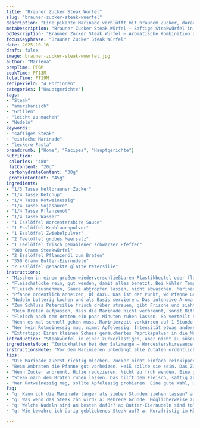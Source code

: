 ```yaml
---
title: "Brauner Zucker Steak Würfel"
slug: "brauner-zucker-steak-wuerfel"
description: "Eine pikante Marinade verblüfft mit braunem Zucker, daraus Steakstücke, die außen karamellisieren. Rotweinessig sorgt für Säure, während ein Spritzer Sojasauce der Originalwürze eine Wendung gibt. Schnell angebraten, zart innen, würzig außen. Zwiebelpulver gibt Tiefe, Knoblauch rundet ab. Butter-Nudeln als Basis, Petersilie frisch oben drauf. Techniken zum Erkennen von Garstufen, wie das Anfassen der Steakwürfel, statt Uhrzeit. Tipps beim Anbrennen der Zucker-Marinade. Perfekt, wenn die Pfanne qualmt, nicht zu hastig wenden, sonst keine Kruste. Mehr Biss beim Nachgaren durch Ruhenlassen. Raucharomen und zarte Süße im Gleichgewicht. Spart Zeit mit schneller Marinade und einfacher Herstellung."
metaDescription: "Brauner Zucker Steak Würfel – Saftige Steakwürfel in einer karamellisierten Marinade, perfekt für ein schnelles Dinner."
ogDescription: "Brauner Zucker Steak Würfel – Aromatische Kombination aus Zucker und Essig, zartes Steak und Butter-Nudeln als Basis."
focusKeyphrase: "Brauner Zucker Steak Würfel"
date: 2025-10-16
draft: false
image: brauner-zucker-steak-wuerfel.jpg
author: "Marlena"
prepTime: PT6M
cookTime: PT13M
totalTime: PT19M
recipeYield: "4 Portionen"
categories: ["Hauptgerichte"]
tags:
- "Steak"
- "amerikanisch"
- "Grillen"
- "leicht zu machen"
- "Nudeln"
keywords:
- "saftiges Steak"
- "einfache Marinade"
- "leckere Pasta"
breadcrumb: ["Home", "Recipes", "Hauptgerichte"]
nutrition: 
 calories: "480"
 fatContent: "20g"
 carbohydrateContent: "30g"
 proteinContent: "45g"
ingredients:
- "1/3 Tasse hellbrauner Zucker"
- "1/4 Tasse Ketchup"
- "1/4 Tasse Rotweinessig"
- "1/4 Tasse Sojasauce"
- "1/4 Tasse Pflanzenöl"
- "1/4 Tasse Wasser"
- "1 Esslöffel Worcestershire Sauce"
- "1 Esslöffel Knoblauchpulver"
- "1 Esslöffel Zwiebelpulver"
- "2 Teelöffel grobes Meersalz"
- "1 Teelöffel frisch gemahlener schwarzer Pfeffer"
- "900 Gramm Steakwürfel"
- "2 Esslöffel Pflanzenöl zum Braten"
- "350 Gramm Butter-Eiernudeln"
- "2 Esslöffel gehackte glatte Petersilie"
instructions:
- "Mischen in einem großen wiederverschließbaren Plastikbeutel oder flachem Behälter Zucker, Ketchup, Essig, Sojasauce, Öl, Wasser, Worcestershiresauce, Knoblauch- und Zwiebelpulver, Salz und Pfeffer gründlich. Nicht einfach nur reinschmeißen, sondern richtig aufschlagen, bis alles gut verbunden ist."
- "Fleischstücke rein, gut wenden, damit alles benetzt. Bei kühler Temperatur mindestens eine, höchstens sieben Stunden ziehen lassen. Mehr als acht keine gute Idee, Zucker 'gart' sonst das Fleisch zu weit."
- "Fleisch rausnehmen, Sauce abtropfen lassen, nicht abwaschen. Marinade wegschütten, nicht wiederverwenden – SUS-Potenzial. "
- "Pfanne ordentlich anheizen, Öl dazu. Das ist der Punkt, wo Pfanne Geräusche macht, richtig heiß zischt. Fleisch in 2-3 Chargen anbraten, damit Temperatur nicht einbricht. Je nach Vorliebe 2-4 Minuten pro Seite. Für medium-rare außen deutlich braun, Innen saftig. Für mehr Gargrad noch 1-2 Minuten dranhängen, aber nicht zu oft wenden."
- "Nudeln butterig kochen und als Basis servieren. Das intensive Aroma von Butter ergänzt die süßliche Karamellschicht vom Steak."
- "Zum Schluss Petersilie frisch drüber streuen, gibt Frische und sieht aus. Aufpasst, nicht zu früh. Verliert sonst Farbe."
- "Beim Braten aufpassen, dass die Marinade nicht verbrennt, sonst Bitterstoffe. Wenn Zucker zu schnell braun wird, Hitze reduzieren und öfter wenden. Vorher Öl gut verteilen, damit nichts anklebt."
- "Fleisch nach dem Braten ein paar Minuten ruhen lassen. So verteilt sich der Saft besser, weniger trocken."
- "Wenn es mal schnell gehen muss, Marinierzeit verkürzen auf 1 Stunde, dann aber auf Sofort-Braten achten, weil Zucker noch nicht richtig eingezogen."
- "Wer kein Rotweinessig mag, nimmt Apfelessig. Intensität etwas anders, aber gute Balance."
- "Extratipp: Einen kleinen Schuss geräuchertes Paprikapulver in die Marinade, gibt mehr Tiefe und rauchige Note."
introduction: "Steakwürfel in einer zuckerlastigen, aber nicht zu süßen Marinade. Die Kombination aus dunklem Zucker, Ketchup und Essig gibt einen interessanten Kontrast. Fleisch nimmt viel Geschmack auf, saftig bleiben, außen karamellig. Anbraten muss heiß sein, nicht überfüllen, sonst nur dünne Wasserschicht entsteht, kein richtiges Rösten. Schneidet man die Stücke zu dick, braucht’s länger. Besser kleine Würfel, so dass Außen knusprig, Innen noch zart. Nudeln als Unterlage, weil sie die Sauce aufsaugen. Topping aus frischer Petersilie als optischer und geschmacklicher Frischekick. Jede Zutat hat Zweck, vom Umami der Worcestershiresauce bis zur Süße und Säure. Für Profi- und Hobbyköche gleichermassen spannend. Probieren lohnt sich. Timing ist entscheidend – zu frühes Rühren entfernt Bräunung, zu langes Garen macht zäh."
ingredientsNote: "Zurückhalten bei der Salzmenge – Worcestershiresauce bringt Würze, zu viel Salz kann Fleisch trocken machen. Statt Pflanzenöl kann man hochwertiges Sonnenblumenöl nehmen, das hat neutralen Geschmack. Wasser rein für die richtige Marinadenkonsistenz, ohne wird zu dick. Ersatzweise Apfelessig anstatt Rotweinessig erlaubt, milder. Ketchuparten unterscheiden sich stark: Viele haben Zucker, Sauce wirkt süßer, bei eigenem Kommando eher Tomatenmark mit wenig Zucker und Schuss mehr Essig mischen. Kräuter können später auch frisch in der Pfanne angeröstet werden, statt Petersilie kann man auch Koriander probieren. Knoblauchpulver fermentiert intensiver als frischer Knoblauch, daran erkenne ich Qualität. Zwiebelpulver sollte wirklich fein sein, keine Stückchen, sonst verbrennen sie schnell. Beim Gemüseöl auf Rauchpunkt achten, Rapsöl ist da auch super. Wer experimentieren will, gibt Rauchsalz anstatt normalem Salz, auch Chili ergänzt sich zum Karamellaroma."
instructionsNote: "Vor dem Marinieren unbedingt alle Zutaten ordentlich vermischen, sonst liegt der Zucker unten, wird ungleichmäßig. Fleisch nicht zu lange im Wasserbad baden, sonst verwässert Marinade. Beim Abtropfen den Beutel nicht drücken. Hitze der Pfanne entscheidet über Kruste. Zu kalt, nur kochen, nicht braten. Zu heiß und zu wenig Öl – Anbrennen garantiert. Ich mache 2-3 Portionen, damit Fleisch nicht dampft. Spätestens, wenn das Fleisch Farbe annimmt, nicht mehr zu oft bewegen – man will Röststoffe, kein Dünsten. Geräusche der Pfanne – deutliches Knistern signalisiert braune Kruste. Nach dem Braten ruhen lassen, Deckel drauf, dampft nach, Kontrast von warm und saftig bleibt. Nudeln in Butter schwenken bringt Geschmack, nicht nur Wassergekoche. Petersilie kurz vor dem Servieren darüber, zu früh verwelkt. Fingerprobe fürs Steak: fest aber federnd, ist medium-rare. Wenn Fleisch zäh, zu lang gegart oder schlechte Fleischqualität. Im Zweifelsfall lieber etwas roh als trocken. Beim Einsetzen von Nebenarbeiten wie Nudeln kochen oder Kräuter schneiden hilft Zeit. Wenig Equipment, große Pfanne, Plastikbeutel, Eiernudeln, das reicht. Man hat Zeit, sich um anderes Essen oder Tisch zu kümmern."
tips:
- "Die Marinade zuerst richtig mischen. Zucker nicht einfach reinkippen. Mischen bis es gleichmäßig aussieht. Das hilft dem Geschmack. Vorher alle Dinge bereitstellen; Zutaten nicht eins nach dem anderen suchen."
- "Beim Anbraten die Pfanne gut vorheizen. Heiß sollte sie sein. Das Zischen beim Fleisch ist ein gutes Zeichen. Fleisch in zwei bis drei Chargen braten, bessere Kruste. Wenn man die Pfanne überlädt, gibt's nur Dampf."
- "Wenn Zucker anbrennt, Hitze reduzieren. Nicht zu früh wenden. Eine gute Kruste erfordert Geduld. Öl gut verteilen, damit es nicht anklebt. Lieber nach einer goldbraunen Kruste schauen als nach Zeit."
- "Steak nach dem Braten ruhen lassen. Das hilft dem Fleisch, saftig zu bleiben. Wenn es fest wird, ist es wahrscheinlich zu lange gegart. Fingerprobe ist wichtig. Zart ist das Ziel."
- "Wer Rotweinessig mag, sollte Apfelessig probieren. Eine gute Wahl, wenn man es mild mag. Experimentieren bringt Vielfalt. Alkoholhaltige Essige bringen andere Nuancen."
faq:
- "q: Kann ich die Marinade länger als sieben Stunden ziehen lassen? a: Lieber nicht, Zucker könnte zu viel auf Fleisch wirken. Auch nicht zu kurz, damit die Aromen durchdringen können."
- "q: Was wenn das Steak zäh wird? a: Mehrere Gründe. Möglicherweise zu lange gekocht oder nicht die beste Fleischqualität. Frühzeitig testen ist klug."
- "q: Welche Nudeln sind am besten dafür? a: Butter-Eiernudeln sind toll. Sie nehmen Geschmack auf. Auch andere Varianten probieren. Wichtig ist, sie nicht zu trocken zu machen."
- "q: Wie bewahre ich übrig gebliebenes Steak auf? a: Kurzfristig im Kühlschrank. Besser teilweise einfrieren. Aufpassen, dass die Textur bleibt. Nicht zu lange lagern."

---
```

